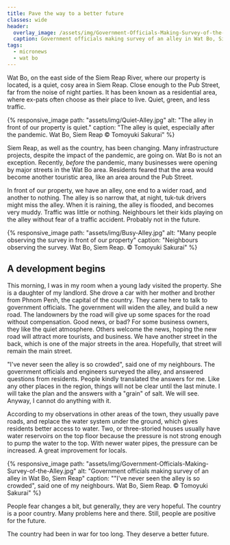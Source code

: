 ```yaml
---
title: Pave the way to a better future
classes: wide
header:
  overlay_image: /assets/img/Government-Officials-Making-Survey-of-the-Alley.jpg
  caption: Government officials making survey of an alley in Wat Bo, Siem Reap. Photo by Tomoyuki Sakurai
tags:
  - micronews
  - wat bo
---
```


Wat Bo, on the east side of the Siem Reap River, where our property is
located, is a quiet, cosy area in Siem Reap.  Close enough to the Pub Street,
far from the noise of night parties. It has been known as a residential area,
where ex-pats often choose as their place to live. Quiet, green, and less
traffic.

{% responsive_image
    path: "assets/img/Quiet-Alley.jpg"
    alt: "The alley in front of our property is quiet."
    caption: "The alley is quiet, especially after the pandemic. Wat Bo, Siem Reap &copy; Tomoyuki Sakurai"
%}

Siem Reap, as well as the country, has been changing. Many infrastructure
projects, despite the impact of the pandemic, are going on. Wat Bo is not an
exception. Recently, _before_ the pandemic, many businesses were opening by
major streets in the Wat Bo area. Residents feared that the area would
become another touristic area, like an area around the Pub Street.

In front of our property, we have an alley, one end to a wider road, and
another to nothing. The alley is so narrow that, at night, tuk-tuk drivers
might miss the alley.  When it is raining, the alley is flooded, and becomes
very muddy.  Traffic was little or nothing. Neighbours let their kids playing
on the alley without fear of a traffic accident. Probably not in the future.

{% responsive_image
    path: "assets/img/Busy-Alley.jpg"
    alt: "Many people observing the survey in front of our property"
    caption: "Neighbours observing the survey. Wat Bo, Siem Reap. &copy; Tomoyuki Sakurai"
%}

## A development begins

This morning, I was in my room when a young lady visited the property. She is
a daughter of my landlord. She drove a car with her mother and brother from
Phnom Penh, the capital of the country. They came here to talk to government
officials. The government will widen the alley, and build a new road. The
landowners by the road will give up some spaces for the road without
compensation. Good news, or bad? For some business owners, they like the quiet
atmosphere. Others welcome the news, hoping the new road will attract more
tourists, and business. We have another street in the back, which is one of
the major streets in the area. Hopefully, that street will remain the main
street.

"I've never seen the alley is so crowded", said one of my neighbours. The
government officials and engineers surveyed the alley, and answered
questions from residents. People kindly translated the answers for me. Like
any other places in the region, things will not be clear until the last
minute. I will take the plan and the answers with a "grain" of salt. We will
see. Anyway, I cannot do anything with it.

According to my observations in other areas of the town, they usually pave
roads, and replace the water system under the ground, which gives residents
better access to water. Two, or three-storied houses usually have water
reservoirs on the top floor because the pressure is not strong enough to pump
the water to the top. With newer water pipes, the pressure can be increased.
A great improvement for locals.

{% responsive_image
    path: "assets/img/Government-Officials-Making-Survey-of-the-Alley.jpg"
    alt: "Government officials making survey of an alley in Wat Bo, Siem Reap"
    caption: "&quot;I've never seen the alley is so crowded&quot;, said one of my neighbours. Wat Bo, Siem Reap. &copy; Tomoyuki Sakurai"
%}

People fear changes a bit, but generally, they are very hopeful. The country
is a poor country. Many problems here and there. Still, people are positive
for the future.

The country had been in war for too long. They deserve a better future.
